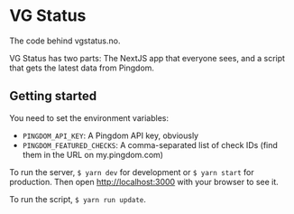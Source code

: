# VG Status

The code behind vgstatus.no.

VG Status has two parts: The NextJS app that everyone sees, and a script that gets
the latest data from Pingdom.

## Getting started

You need to set the environment variables:

* `PINGDOM_API_KEY`: A Pingdom API key, obviously
* `PINGDOM_FEATURED_CHECKS`: A comma-separated list of check IDs (find them in the URL on my.pingdom.com)

To run the server, `$ yarn dev` for development or `$ yarn start` for production. Then open
[http://localhost:3000](http://localhost:3000) with your browser to see it.

To run the script, `$ yarn run update`.
